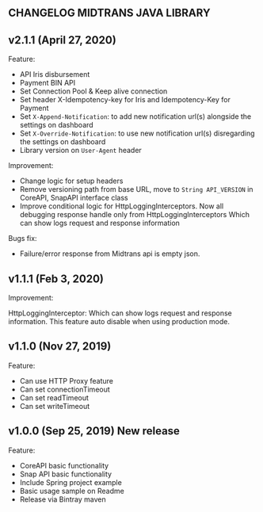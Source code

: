 ## CHANGELOG MIDTRANS JAVA LIBRARY

## v2.1.1 (April 27, 2020)

Feature:

- API Iris disbursement
- Payment BIN API
- Set Connection Pool & Keep alive connection
- Set header X-Idempotency-key for Iris and Idempotency-Key for Payment
- Set `X-Append-Notification`: to add new notification url(s) alongside the settings on dashboard
- Set `X-Override-Notification`: to use new notification url(s) disregarding the settings on dashboard
- Library version on `User-Agent` header

Improvement:

- Change logic for setup headers
- Remove versioning path from base URL, move to `String API_VERSION` in CoreAPI, SnapAPI interface class
- Improve conditional logic for HttpLoggingInterceptors. Now all debugging response handle only from HttpLoggingInterceptors Which can show logs request and response information

Bugs fix:
- Failure/error response from Midtrans api is empty json. 

## v1.1.1 (Feb 3, 2020)

Improvement:

HttpLoggingInterceptor: Which can show logs request and response information. This feature auto disable when using production mode.

## v1.1.0 (Nov 27, 2019)

Feature:

- Can use HTTP Proxy feature
- Can set connectionTimeout
- Can set readTimeout
- Can set writeTimeout

## v1.0.0 (Sep 25, 2019) New release

Feature:
- CoreAPI basic functionality
- Snap API basic functionality
- Include Spring project example
- Basic usage sample on Readme
- Release via Bintray maven

